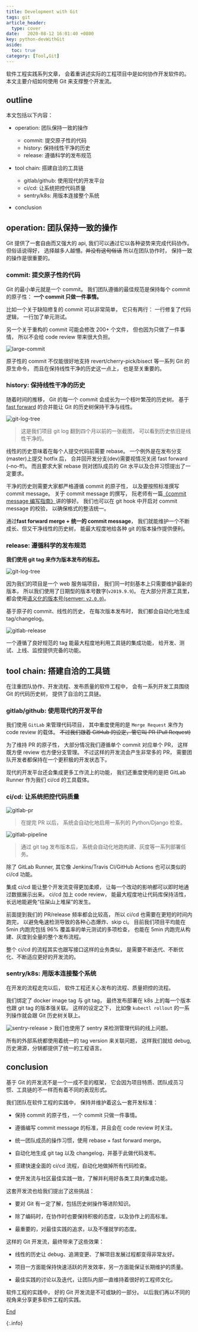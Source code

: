 ```yaml
---
title: Development with Git
tags: git
article_header:
  type: cover
date:   2020-08-12 16:01:40 +0800
key: python-devWithGit
aside:
  toc: true
category: [Tool,Git]
---
```




软件工程实践系列文章，
会着重讲述实际的工程项目中是如何协作开发软件的。
本文主要介绍如何使用 Git 来支撑整个开发流。

## outline

本文包括以下内容：

- operation: 团队保持一致的操作

  - commit: 提交原子性的代码
  - history: 保持线性干净的历史
  - release: 遵循科学的发布规范

- tool chain: 搭建自洽的工具链

  - gitlab/github: 使用现代的开发平台
  - ci/cd: 让系统把控代码质量
  - sentry/k8s: 用版本连接整个系统

- conclusion

  

## operation: 团队保持一致的操作

Git 提供了一套自由而又强大的 api,
我们可以通过它以各种姿势来完成代码协作。
但俗话说得好，
选择越多人越懵。~~并没有这句俗话~~
所以在团队协作时，
保持一致的操作是很重要的。

### commit: 提交原子性的代码

Git 的最小单元就是一个 commit。
我们团队遵循的最佳规范是保持每个 commit 的原子性：
**一个 commit 只做一件事情。**

比如一个关于缺陷修复的 commit 可以非常简单，
它只有两行：
一行修复了代码逻辑，
一行加了单元测试。

另一个关于重构的 commit 可能会修改 200+ 个文件，
但也因为只做了一件事情，
所以不会给 code review 带来很大负担。

![large-commit](https://liriansu.com/assets/pics/gitlab_large_commit.jpg)

原子性的 commit 不仅能很好地支持 revert/cherry-pick/bisect 等一系列 Git 的原生命令，
而且在保持线性干净的历史这一点上，
也是至关重要的。

### history: 保持线性干净的历史

随着时间的推移，
Git 的每一个 commit 会成长为一个枝叶繁茂的历史树。
基于 [fast forward](https://git-scm.com/book/en/v2/Git-Branching-Basic-Branching-and-Merging) 的合并能让 Git 的历史树保持干净与线性。

![git-log-tree](https://liriansu.com/assets/pics/git_log_tree.jpg)

> 这是我们项目 git log 翻到四个月以前的一张截图，
> 可以看到历史依旧是线性干净的。

线性的历史意味着在每个人提交代码前需要 rebase。
一个例外是在发布分支(master)上提交 hotfix 后，
合并回开发分支(dev)需要视情况关闭 fast forward (–no-ff)。
而且要求大家 rebase 则对团队成员的 Git 水平以及合并习惯提出了一定要求。

干净的历史则需要大家都严格遵循 commit 的原子性，
以及要按照标准撰写 commit message。
关于 commit message 的撰写，
阮老师有一篇[《commit message 编写指南》](https://www.ruanyifeng.com/blog/2016/01/commit_message_change_log.html)讲的够好。
我们也可以在 git hook 中开启对 commit message 的校验，
以确保格式的整洁统一。

通过**fast forward merge + 统一的 commit message**，
我们就能维护一个不断成长、但又干净线性的历史树，
能最大程度地给各种 git 的版本操作提供便利。

### release: 遵循科学的发布规范

**我们使用 git tag 来作为版本发布的标志。**

![git-log-tree](https://liriansu.com/assets/pics/git_log_tree.jpg)

因为我们的项目是一个 web 服务端项目，
我们同一时刻基本上只需要维护最新的版本，
所以我们使用了日期型的版本号数字(`v2019.9.9`)。
在大部分开源工具里，
都会使用[语义化的版本号(semver: `v2.0.0`)](https://semver.org/lang/zh-CN/)。

基于原子的 commit、线性的历史，
在每次版本发布时，
我们都会自动化地生成 tag/changelog。

![gitlab-release](https://liriansu.com/assets/pics/gitlab_release.jpg)

一个遵循了良好规范的 tag 能最大程度地利用工具链的集成功能，
给开发、测试、上线、监控提供完备的功能。

## tool chain: 搭建自洽的工具链

在注重团队协作、开发流程、发布质量的软件工程中，
会有一系列开发工具围绕 Git 的代码历史树，
提供了自洽的工具链。

### gitlab/github: 使用现代的开发平台

我们使用 `GitLab` 来管理代码项目，
其中重度使用的是 `Merge Request` 来作为 code review 的载体。
~~不过我们跟着 GitHub 的设定，管它叫 PR (Pull Request)~~

为了维持 PR 的原子性，
大部分情况我们遵循单个 commit 对应单个 PR，
这样既方便 review 也方便分支管理。
不过这样的开发流会产生非常多的 PR，
需要团队开发者都保持在一个更积极的开发状态下。

现代的开发平台还会集成更多工作流上的功能，
我们还重度使用的是把 GitLab Runner 作为我们 ci/cd 的工具载体。

### ci/cd: 让系统把控代码质量

![gitlab-pr](https://liriansu.com/assets/pics/gitlab_pr.jpg)

> 在提完 PR 以后，
> 系统会自动化地启用一系列的 Python/Django 检查。

![gitlab-pipeline](https://liriansu.com/assets/pics/gitlab_pipeline.jpg)

> 通过 git tag 发布版本后，
> 系统会自动化地跑构建、灰度等一系列部署任务。

除了 GitLab Runner,
其它像 Jenkins/Travis CI/GitHub Actions 也可以类似的 ci/cd 功能。

集成 ci/cd 能让整个开发流变得更加柔顺，
让每一个改动的影响都可以即时地通过数据展示出来。
ci/cd 加上 code review，
能最大程度地让代码库保持活性，
长远地能避免“往屎山上堆屎”的发生。

前面提到我们的 PR/release 频率都会比较高，
所以 ci/cd 也需要在更短的时间内跑完，
以避免龟速检测导致的各种心态爆炸、skip ci。
目前我们项目平均能在 5min 内跑完包括 96% 覆盖率的单元测试的多项检查，
也能在 5min 内跑完从构建、灰度到全量的整个发布流程。

整个 ci/cd 的流程其实也跟写接口这样的业务类似，
是需要不断迭代、不断优化、不断适应更好的开发流的。

### sentry/k8s: 用版本连接整个系统

在开发的流程走完以后，
软件工程还关心发布的流程、质量把控的流程。

我们绑定了 docker image tag 与 git tag，
最终发布部署在 k8s 上的每一个版本也跟 git tag 的版本强关联。
这样的设定之下，
比如像 `kubectl rollout` 的一系列操作就会跟 Git 历史树关联上。

![sentry-release](https://liriansu.com/assets/pics/sentry_release.jpg)
\> 我们也使用了 sentry 来检测管理代码的线上问题。

所有的外部系统都使用着统一的 tag version 来关联问题，
这样我们就给 debug, 历史溯源，分锅都提供了统一的工程语言。

## conclusion

基于 Git 的开发流不是一个一成不变的框架，
它会因为项目特质、团队成员习惯、工具链的不一样而有着不同的表现形式。

我们团队在软件工程的实践中，
保持并维护着这么一套开发标准：

- 保持 commit 的原子性，一个 commit 只做一件事情。

- 遵循编写 commit message 的标准，并且会在 code review 时关注。

- 统一团队成员的操作习惯，使用 rebase + fast forward merge。

- 自动化地生成 git tag 以及 changelog，并基于此做代码发布。

- 搭建快速全面的 ci/cd 流程，自动化地做掉所有代码检查。

- 使开发流与社区最佳实践一致，了解并利用好各类工具的集成功能。

  

这套开发流也给我们提出了这些挑战：

- 要对 Git 有一定了解，包括历史树操作等进阶知识。

- 除了编码时，在协作时也要保持积极的态度，以及协作上的高标准。

- 最重要的，对最佳实践的追求，以及不懂就学的态度。

  

这样的 Git 开发流，最终带来了这些效果：

- 线性的历史让 debug、追溯变更、了解项目发展过程都变得非常友好。

- 项目一方面能保持快速活跃的开发效率，另一方面能保证长期维护的质量。

- 最佳实践的讨论以及迭代，让团队内部一直维持着很好的工程师文化。

  

软件工程的实践中，
好的 Git 开发流是不可或缺的一部分。
以后我们再以不同的视角来分享更多软件工程的实践。

[End]()

{:.info}  

